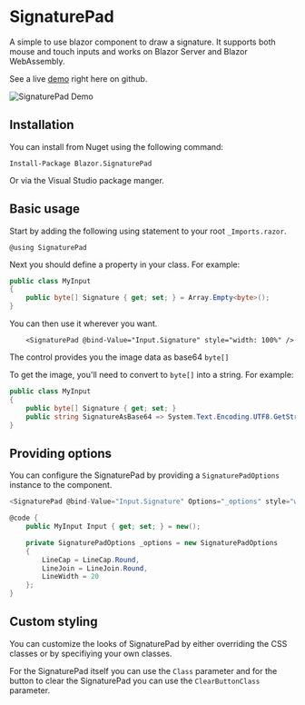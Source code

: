 # SignaturePad
A simple to use blazor component to draw a signature. It supports both mouse and touch inputs and works on Blazor Server and Blazor WebAssembly.

See a live [demo](https://marvinklein1508.github.io/SignaturePad/) right here on github.

![SignaturePad Demo](images/demo.png)

## Installation

You can install from Nuget using the following command:

`Install-Package Blazor.SignaturePad`

Or via the Visual Studio package manger.

## Basic usage
Start by adding the following using statement to your root `_Imports.razor`.
```
@using SignaturePad
```

Next you should define a property in your class. For example:
```csharp
public class MyInput
{
    public byte[] Signature { get; set; } = Array.Empty<byte>();
}
```

You can then use it wherever you want.
```
    <SignaturePad @bind-Value="Input.Signature" style="width: 100%" />
```

The control provides you the image data as base64 `byte[]`

To get the image, you'll need to convert to `byte[]` into a string. For example:

```csharp
public class MyInput
{
    public byte[] Signature { get; set; }
    public string SignatureAsBase64 => System.Text.Encoding.UTF8.GetString(Signature);
}
```

## Providing options
You can configure the SignaturePad by providing a `SignaturePadOptions` instance to the component. 

```csharp
<SignaturePad @bind-Value="Input.Signature" Options="_options" style="width: 100%" />

@code {
    public MyInput Input { get; set; } = new();

    private SignaturePadOptions _options = new SignaturePadOptions
    {
        LineCap = LineCap.Round,
        LineJoin = LineJoin.Round,
        LineWidth = 20
    };
}
```

## Custom styling
You can customize the looks of SignaturePad by either overriding the CSS classes or by specifiying your own classes.

For the SignaturePad itself you can use the `Class` parameter and for the button to clear the SignaturePad you can use the `ClearButtonClass` parameter.

